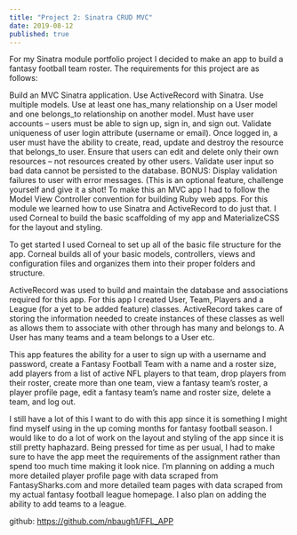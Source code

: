 ```yaml
---
title: "Project 2: Sinatra CRUD MVC"
date: 2019-08-12
published: true
---
```

For my Sinatra module portfolio project I decided to make an app to build a fantasy football team roster. The requirements for this project are as follows:

Build an MVC Sinatra application.
Use ActiveRecord with Sinatra.
Use multiple models.
Use at least one has_many relationship on a User model and one belongs_to relationship on another model.
Must have user accounts – users must be able to sign up, sign in, and sign out.
Validate uniqueness of user login attribute (username or email).
Once logged in, a user must have the ability to create, read, update and destroy the resource that belongs_to user.
Ensure that users can edit and delete only their own resources – not resources created by other users.
Validate user input so bad data cannot be persisted to the database.
BONUS: Display validation failures to user with error messages. (This is an optional feature, challenge yourself and give it a shot!
To make this an MVC app I had to follow the Model View Controller convention for building Ruby web apps. For this module we learned how to use Sinatra and ActiveRecord to do just that. I used Corneal to build the basic scaffolding of my app and MaterializeCSS for the layout and styling.

To get started I used Corneal to set up all of the basic file structure for the app. Corneal builds all of your basic models, controllers, views and configuration files and organizes them into their proper folders and structure.

ActiveRecord was used to build and maintain the database and associations required for this app. For this app I created User, Team, Players and a League (for a yet to be added feature) classes. ActiveRecord takes care of storing the information needed to create instances of these classes as well as allows them to associate with other through has many and belongs to. A User has many teams and a team belongs to a User etc.

This app features the ability for a user to sign up with a username and password, create a Fantasy Football Team with a name and a roster size, add players from a list of active NFL players to that team, drop players from their roster, create more than one team, view a fantasy team’s roster, a player profile page, edit a fantasy team’s name and roster size, delete a team, and log out.

I still have a lot of this I want to do with this app since it is something I might find myself using in the up coming months for fantasy football season. I would like to do a lot of work on the layout and styling of the app since it is still pretty haphazard. Being pressed for time as per usual, I had to make sure to have the app meet the requirements of the assignment rather than spend too much time making it look nice. I’m planning on adding a much more detailed player profile page with data scraped from FantasySharks.com and more detailed team pages with data scraped from my actual fantasy football league homepage. I also plan on adding the ability to add teams to a league.

github: https://github.com/nbaugh1/FFL_APP